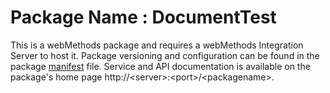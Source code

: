 # Package Name : DocumentTest
This is a webMethods package and requires a webMethods Integration Server to host it. Package versioning and configuration can be found in the package [manifest](./DocumentTest/manifest.v3) file. Service and API documentation is available on the package's home page http://&lt;server&gt;:&lt;port&gt;/&lt;packagename>.
